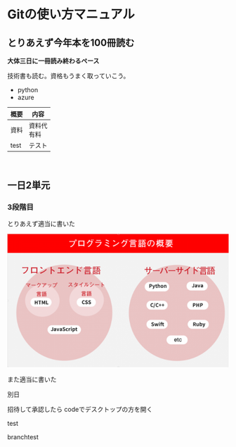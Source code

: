 # Gitの使い方マニュアル
## とりあえず今年本を100冊読む
**大体三日に一冊読み終わるペース**

技術書も読む。資格もうまく取っていこう。

- python
- azure

|概要 |内容
|--|--
|資料 |資料代<br>有料
|test |テスト
<br>

## 一日2単元
### 3段階目

とりあえず適当に書いた

![言語](img/言語.png)

また適当に書いた

別日

招待して承認したら
codeでデスクトップの方を開く

test

branchtest